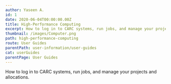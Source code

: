 ```yaml
---
author: Yaseen A.
id: 1
date: 2020-06-04T00:00:00.00Z
title: High-Performance Computing
excerpt: How to log in to CARC systems, run jobs, and manage your projects and allocations.
thumbnail: /images/Computer.png
path: high-performance-computing
route: User Guides
parentPath: user-information/user-guides
cat: userGuides
parentPage: User Guides
---
```

How to log in to CARC systems, run jobs, and manage your projects and allocations.
